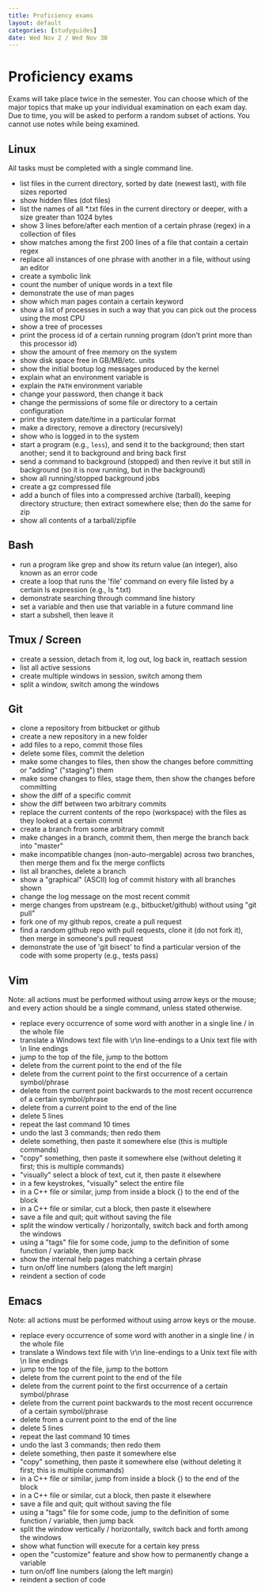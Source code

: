 ```yaml
---
title: Proficiency exams
layout: default
categories: [studyguides]
date: Wed Nov 2 / Wed Nov 30
---
```


# Proficiency exams

Exams will take place twice in the semester. You can choose which of
the major topics that make up your individual examination on each exam
day. Due to time, you will be asked to perform a random subset of
actions. You cannot use notes while being examined.

## Linux

All tasks must be completed with a single command line.

- list files in the current directory, sorted by date (newest last), with file sizes reported
- show hidden files (dot files)
- list the names of all *.txt files in the current directory or deeper, with a size greater than 1024 bytes
- show 3 lines before/after each mention of a certain phrase (regex) in a collection of files
- show matches among the first 200 lines of a file that contain a certain regex
- replace all instances of one phrase with another in a file, without using an editor
- create a symbolic link
- count the number of unique words in a text file
- demonstrate the use of man pages
- show which man pages contain a certain keyword
- show a list of processes in such a way that you can pick out the process using the most CPU
- show a tree of processes
- print the process id of a certain running program (don't print more than this processor id)
- show the amount of free memory on the system
- show disk space free in GB/MB/etc. units
- show the initial bootup log messages produced by the kernel
- explain what an environment variable is
- explain the `PATH` environment variable
- change your password, then change it back
- change the permissions of some file or directory to a certain configuration
- print the system date/time in a particular format
- make a directory, remove a directory (recursively)
- show who is logged in to the system
- start a program (e.g., `less`), and send it to the background; then start another; send it to background and bring back first
- send a command to background (stopped) and then revive it but still in background (so it is now running, but in the background)
- show all running/stopped background jobs
- create a gz compressed file
- add a bunch of files into a compressed archive (tarball), keeping directory structure; then extract somewhere else; then do the same for zip
- show all contents of a tarball/zipfile

## Bash

- run a program like grep and show its return value (an integer), also known as an error code
- create a loop that runs the 'file' command on every file listed by a certain ls expression (e.g., ls *.txt)
- demonstrate searching through command line history
- set a variable and then use that variable in a future command line
- start a subshell, then leave it

## Tmux / Screen

- create a session, detach from it, log out, log back in, reattach session
- list all active sessions
- create multiple windows in session, switch among them
- split a window, switch among the windows

## Git

- clone a repository from bitbucket or github
- create a new repository in a new folder
- add files to a repo, commit those files
- delete some files, commit the deletion
- make some changes to files, then show the changes before committing or "adding" ("staging") them
- make some changes to files, stage them, then show the changes before committing
- show the diff of a specific commit
- show the diff between two arbitrary commits
- replace the current contents of the repo (workspace) with the files as they looked at a certain commit
- create a branch from some arbitrary commit
- make changes in a branch, commit them, then merge the branch back into "master"
- make incompatible changes (non-auto-mergable) across two branches, then merge them and fix the merge conflicts
- list all branches, delete a branch
- show a "graphical" (ASCII) log of commit history with all branches shown
- change the log message on the most recent commit
- merge changes from upstream (e.g., bitbucket/github) without using "git pull"
- fork one of my github repos, create a pull request
- find a random github repo with pull requests, clone it (do not fork it), then merge in someone's pull request
- demonstrate the use of 'git bisect' to find a particular version of the code with some property (e.g., tests pass)

## Vim

Note: all actions must be performed without using arrow keys or the mouse; and every action should be a single command, unless stated otherwise.

- replace every occurrence of some word with another in a single line / in the whole file
- translate a Windows text file with \r\n line-endings to a Unix text file with \n line endings
- jump to the top of the file, jump to the bottom
- delete from the current point to the end of the file
- delete from the current point to the first occurrence of a certain symbol/phrase
- delete from the current point backwards to the most recent occurrence of a certain symbol/phrase
- delete from a current point to the end of the line
- delete 5 lines
- repeat the last command 10 times
- undo the last 3 commands; then redo them
- delete something, then paste it somewhere else (this is multiple commands)
- "copy" something, then paste it somewhere else (without deleting it first; this is multiple commands)
- "visually" select a block of text, cut it, then paste it elsewhere
- in a few keystrokes, "visually" select the entire file
- in a C++ file or similar, jump from inside a block {} to the end of the block
- in a C++ file or similar, cut a block, then paste it elsewhere
- save a file and quit; quit without saving the file
- split the window vertically / horizontally, switch back and forth among the windows
- using a "tags" file for some code, jump to the definition of some function / variable, then jump back
- show the internal help pages matching a certain phrase
- turn on/off line numbers (along the left margin)
- reindent a section of code

## Emacs

Note: all actions must be performed without using arrow keys or the mouse.

- replace every occurrence of some word with another in a single line / in the whole file
- translate a Windows text file with \r\n line-endings to a Unix text file with \n line endings
- jump to the top of the file, jump to the bottom
- delete from the current point to the end of the file
- delete from the current point to the first occurrence of a certain symbol/phrase
- delete from the current point backwards to the most recent occurrence of a certain symbol/phrase
- delete from a current point to the end of the line
- delete 5 lines
- repeat the last command 10 times
- undo the last 3 commands; then redo them
- delete something, then paste it somewhere else
- "copy" something, then paste it somewhere else (without deleting it first; this is multiple commands)
- in a C++ file or similar, jump from inside a block {} to the end of the block
- in a C++ file or similar, cut a block, then paste it elsewhere
- save a file and quit; quit without saving the file
- using a "tags" file for some code, jump to the definition of some function / variable, then jump back
- split the window vertically / horizontally, switch back and forth among the windows
- show what function will execute for a certain key press
- open the "customize" feature and show how to permanently change a variable
- turn on/off line numbers (along the left margin)
- reindent a section of code

